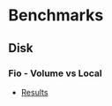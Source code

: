 # Benchmarks

## Disk

### Fio - Volume vs Local

- [Results](https://openbenchmarking.org/result/2403192-NE-TPRK1OPEN89,2403201-NE-TPRK1OPEN72)
